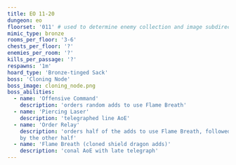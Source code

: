 ```yaml
---
title: EO 11-20
dungeon: eo
floorset: '011' # used to determine enemy collection and image subdirectory
mimic_type: bronze
rooms_per_floor: '3-6'
chests_per_floor: '?'
enemies_per_room: '?'
kills_per_passage: '?'
respawns: '1m'
hoard_type: 'Bronze-tinged Sack'
boss: 'Cloning Node'
boss_image: cloning_node.png
boss_abilities:
  - name: 'Offensive Command'
    description: 'orders random adds to use Flame Breath'
  - name: 'Piercing Laser'
    description: 'telegraphed line AoE'
  - name: 'Order Relay'
    description: 'orders half of the adds to use Flame Breath, followed shortly
    by the other half'
  - name: 'Flame Breath (cloned shield dragon adds)'
    description: 'conal AoE with late telegraph'
---
```

